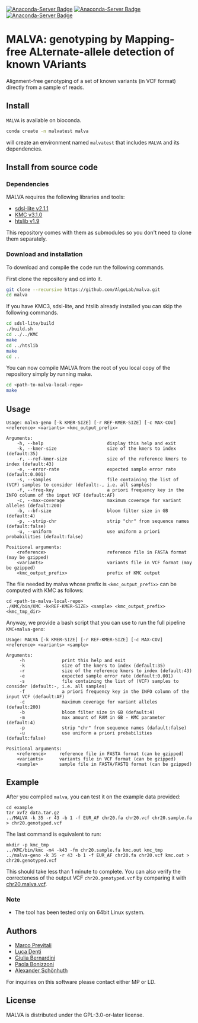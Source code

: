 [![Anaconda-Server Badge](https://anaconda.org/bioconda/malva/badges/installer/conda.svg)](https://conda.anaconda.org/bioconda)
[![Anaconda-Server Badge](https://anaconda.org/bioconda/malva/badges/platforms.svg)](https://anaconda.org/bioconda/malva)
[![Anaconda-Server Badge](https://anaconda.org/bioconda/malva/badges/license.svg)](https://anaconda.org/bioconda/malva)

# MALVA: genotyping by Mapping-free ALternate-allele detection of known VAriants

Alignment-free genotyping of a set of known variants (in VCF format) directly from a sample of reads.

## Install

`MALVA` is available on bioconda.
```bash
conda create -n malvatest malva
```
will create an environment named `malvatest` that includes `MALVA` and its dependencies.

## Install from source code

### Dependencies

MALVA requires the following libraries and tools:

* [sdsl-lite v2.1.1](https://github.com/simongog/sdsl-lite/tree/v2.1.1)
* [KMC v3.1.0](https://github.com/refresh-bio/KMC/tree/v3.1.0)
* [htslib v1.9](https://github.com/samtools/htslib/tree/1.9)

This repository comes with them as submodules so you don't need to clone them separately.

### Download and installation

To download and compile the code run the following commands.

First clone the repository and cd into it.

```bash
git clone --recursive https://github.com/AlgoLab/malva.git
cd malva
```

If you have KMC3, sdsl-lite, and htslib already installed you can skip the following commands.

```bash
cd sdsl-lite/build
./build.sh
cd ../../KMC
make
cd ../htslib
make
cd ..
```

You can now compile MALVA from the root of you local copy of the repository simply by running make.

```bash
cd <path-to-malva-local-repo>
make
```

## Usage
```
Usage: malva-geno [-k KMER-SIZE] [-r REF-KMER-SIZE] [-c MAX-COV] <reference> <variants> <kmc_output_prefix>

Arguments:
    -h, --help                        display this help and exit
    -k, --kmer-size                   size of the kmers to index (default:35)
    -r, --ref-kmer-size               size of the reference kmers to index (default:43)
    -e, --error-rate                  expected sample error rate (default:0.001)
    -s, --samples                     file containing the list of (VCF) samples to consider (default:-, i.e. all samples)
    -f, --freq-key                    a priori frequency key in the INFO column of the input VCF (default:AF)
    -c, --max-coverage                maximum coverage for variant alleles (default:200)
    -b, --bf-size                     bloom filter size in GB (default:4)
    -p, --strip-chr                   strip "chr" from sequence names (default:false)
    -u, --uniform                     use uniform a priori probabilities (default:false)

Positional arguments:
    <reference>                       reference file in FASTA format (may be gzipped)
    <variants>                        variants file in VCF format (may be gzipped)
    <kmc_output_prefix>               prefix of KMC output
```

The file needed by malva whose prefix is `<kmc_output_prefix>` can be computed with KMC as follows:
```
cd <path-to-malva-local-repo>
./KMC/bin/KMC -k<REF-KMER-SIZE> <sample> <kmc_output_prefix> <kmc_tmp_dir>
```

Anyway, we provide a bash script that you can use to run the full pipeline `KMC+malva-geno`:
```
Usage: MALVA [-k KMER-SIZE] [-r REF-KMER-SIZE] [-c MAX-COV] <reference> <variants> <sample>

Arguments:
     -h              print this help and exit
     -k              size of the kmers to index (default:35)
     -r              size of the reference kmers to index (default:43)
     -e              expected sample error rate (default:0.001)
     -s              file containing the list of (VCF) samples to consider (default:-, i.e. all samples)
     -f              a priori frequency key in the INFO column of the input VCF (default:AF)
     -c              maximum coverage for variant alleles (default:200)
     -b              bloom filter size in GB (default:4)
     -m              max amount of RAM in GB - KMC parameter (default:4)
     -p              strip "chr" from sequence names (dafault:false)
     -u              use uniform a priori probabilities (default:false)

Positional arguments:
    <reference>     reference file in FASTA format (can be gzipped)
    <variants>      variants file in VCF format (can be gzipped)
    <sample>        sample file in FASTA/FASTQ format (can be gzipped)
```

## Example
After you compiled `malva`, you can test it on the example data provided:
```
cd example
tar xvfz data.tar.gz
../MALVA -k 35 -r 43 -b 1 -f EUR_AF chr20.fa chr20.vcf chr20.sample.fa > chr20.genotyped.vcf
```

The last command is equivalent to run:
```
mkdir -p kmc_tmp
../KMC/bin/kmc -m4 -k43 -fm chr20.sample.fa kmc.out kmc_tmp
../malva-geno -k 35 -r 43 -b 1 -f EUR_AF chr20.fa chr20.vcf kmc.out > chr20.genotyped.vcf
```

This should take less than 1 minute to complete. You can also verify
the correcteness of the output VCF `chr20.genotyped.vcf` by comparing
it with [chr20.malva.vcf](https://github.com/AlgoLab/malva/blob/master/example/chr20.malva.vcf).

### Note
- The tool has been tested only on 64bit Linux system.

## Authors

* [Marco Previtali](https://algolab.eu/people/previtali/)
* [Luca Denti](https://algolab.eu/people/luca-denti/)
* [Giulia Bernardini](https://algolab.eu/people/giulia-bernardini)
* [Paola Bonizzoni](https://algolab.eu/people/bonizzoni/)
* [Alexander Schönhuth](https://homepages.cwi.nl/~as/)

For inquiries on this software please contact either MP or LD.

## License
MALVA is distributed under the GPL-3.0-or-later license.
